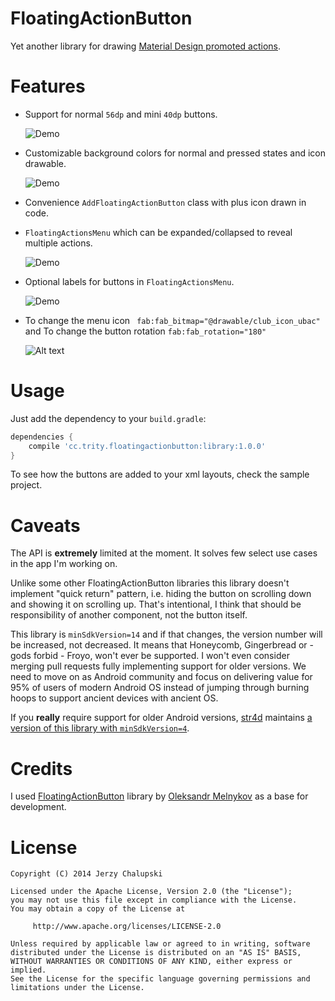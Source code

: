 FloatingActionButton
====================
Yet another library for drawing [Material Design promoted actions](http://www.google.com/design/spec/patterns/promoted-actions.html).

Features
========
* Support for normal `56dp` and mini `40dp` buttons.

  ![Demo](screenshots/buttons.png)

* Customizable background colors for normal and pressed states and icon drawable.

  ![Demo](screenshots/custom.png)

* Convenience `AddFloatingActionButton` class with plus icon drawn in code.
* `FloatingActionsMenu` which can be expanded/collapsed to reveal multiple actions.

  ![Demo](screenshots/menu.gif)

* Optional labels for buttons in `FloatingActionsMenu`.

  ![Demo](screenshots/labels.png)
* To change the menu icon ` fab:fab_bitmap="@drawable/club_icon_ubac"` and To change the button rotation `fab:fab_rotation="180"`

  ![Alt text](http://7tebhw.com1.z0.glb.clouddn.com/1431136259187.png)


Usage
=====
Just add the dependency to your `build.gradle`:

```groovy
dependencies {
    compile 'cc.trity.floatingactionbutton:library:1.0.0'
}
```

To see how the buttons are added to your xml layouts, check the sample project.

Caveats
=======
The API is **extremely** limited at the moment. It solves few select use cases in the app I'm working on.

Unlike some other FloatingActionButton libraries this library doesn't implement "quick return" pattern, i.e. hiding the button on scrolling down and showing it on scrolling up. That's intentional, I think that should be responsibility of another component, not the button itself.

This library is `minSdkVersion=14` and if that changes, the version number will be increased, not decreased. It means that Honeycomb, Gingerbread or - gods forbid - Froyo, won't ever be supported. I won't even consider merging pull requests fully implementing support for older versions. We need to move on as Android community and focus on delivering value for 95% of users of modern Android OS instead of jumping through burning hoops to support ancient devices with ancient OS.

If you **really** require support for older Android versions, [str4d](https://github.com/str4d) maintains [a version of this library with `minSdkVersion=4`](https://github.com/str4d/android-floating-action-button).

Credits
=======
I used [FloatingActionButton](https://github.com/makovkastar/FloatingActionButton) library by [Oleksandr Melnykov](https://github.com/makovkastar) as a base for development.

License
=======

    Copyright (C) 2014 Jerzy Chalupski

    Licensed under the Apache License, Version 2.0 (the "License");
    you may not use this file except in compliance with the License.
    You may obtain a copy of the License at

         http://www.apache.org/licenses/LICENSE-2.0

    Unless required by applicable law or agreed to in writing, software
    distributed under the License is distributed on an "AS IS" BASIS,
    WITHOUT WARRANTIES OR CONDITIONS OF ANY KIND, either express or implied.
    See the License for the specific language governing permissions and
    limitations under the License.
